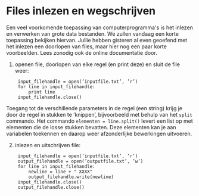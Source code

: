 # Files inlezen en wegschrijven

Een veel voorkomende toepassing van computerprogramma's is het inlezen en
verwerken van grote data bestanden. We zullen vandaag een korte toepassing
bekijken hiervan. Jullie hebben gisteren al even geoefend met het inlezen een
doorlopen van files, maar hier nog een paar korte voorbeelden. Lees zonodig
ook de online documentatie door.

1. openen file, doorlopen van elke regel (en print deze) en sluit de file weer:

		input_filehandle = open(’inputfile.txt’, ’r’) 
		for line in input_filehandle:
			print line 
		input_filehandle.close()

Toegang tot de verschillende parameters in de regel (een string) krijg je door
de regel in stukken te ’knippen’, bijvoorbeeld met behulp van het `split`
commando. Het commando `elementen = line.split()` levert een list op met
elementen die de losse stukken bevatten. Deze elementen kan je aan variabelen
toekennen en daarop weer afzonderlijke bewerkingen uitvoeren.

2. inlezen en uitschrijven file:

		input_filehandle = open(’inputfile.txt’, ’r’) 
		output_filehandle = open(’outputfile.txt’, ’w’) 
		for line in input_filehandle:
			newline = line + " XXXX"
			output_filehandle.write(newline) 
		input_filehandle.close() 
		output_filehandle.close()
